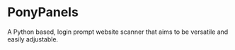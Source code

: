 # PonyPanels
A Python based, login prompt website scanner that aims to be versatile and easily adjustable.
